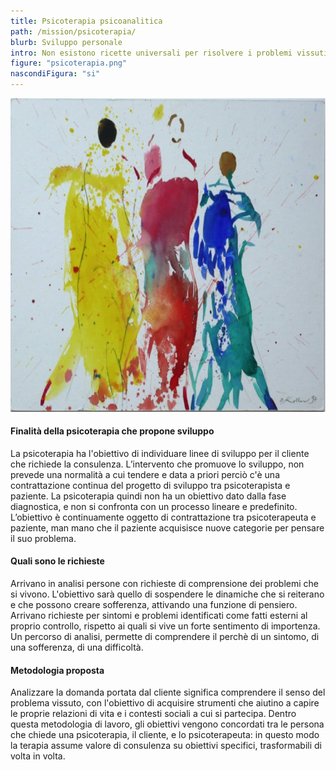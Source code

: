 ```yaml
---
title: Psicoterapia psicoanalitica
path: /mission/psicoterapia/
blurb: Sviluppo personale 
intro: Non esistono ricette universali per risolvere i problemi vissuti, ma percorsi di senso che vale la pena attraversare. La psicoterapia a orientamento psicoanalitico è uno strumento utile a capire i problemi vissuti quotidianamente nei contesti di appartenenza e a sviluppare la competenza a comprendere i contesti in cui si vive e lavora partecipandovi in maniera produttiva
figure: "psicoterapia.png"
nascondiFigura: "si"
---
```

![alt text](psicoterapia1.png)
#### Finalità della psicoterapia che propone sviluppo
La psicoterapia ha l'obiettivo di individuare linee di sviluppo per il cliente che richiede la consulenza.
L’intervento che promuove lo sviluppo, non prevede una normalità a cui tendere e data a priori perciò c'è una contrattazione continua del progetto di sviluppo tra psicoterapista e paziente.
La psicoterapia quindi non ha un obiettivo dato dalla fase diagnostica, e non si confronta con un processo lineare e predefinito.
L’obiettivo è continuamente oggetto di contrattazione tra psicoterapeuta e paziente, man mano che il paziente acquisisce nuove categorie per pensare il suo problema.
#### Quali sono le richieste
Arrivano in analisi persone con  richieste di comprensione dei problemi che si vivono. L'obiettivo sarà quello di sospendere le dinamiche che si reiterano e che possono creare sofferenza, attivando una funzione di pensiero.
Arrivano richieste per sintomi e problemi identificati come fatti esterni al proprio controllo, rispetto ai quali si vive un forte sentimento di importenza.
Un percorso di analisi, permette di comprendere il perchè di un sintomo, di una sofferenza, di una difficoltà.
#### Metodologia proposta
Analizzare la domanda portata dal cliente significa comprendere il senso del problema vissuto, con l'obiettivo di acquisire strumenti che aiutino a capire le proprie relazioni di vita e i contesti sociali a cui si partecipa.
Dentro questa metodologia di lavoro, gli obiettivi vengono concordati tra le persona che chiede una psicoterapia, il cliente, e lo psicoterapeuta: in questo modo la terapia assume valore di consulenza su obiettivi specifici, trasformabili di volta in volta.



